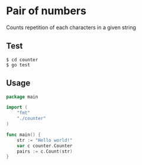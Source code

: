 # Pair of numbers
Counts repetition of each characters in a given string

## Test
```
$ cd counter
$ go test
```

## Usage
```go
package main

import (
    "fmt"
    "./counter"
)

func main() {
	str := "Hello world!"
	var c counter.Counter
	pairs := c.Count(str)
}
```
